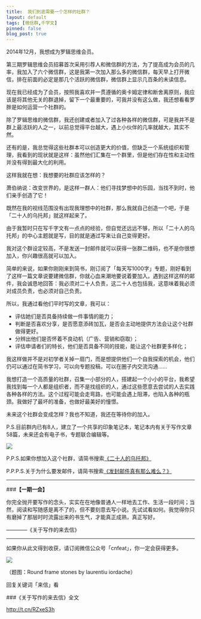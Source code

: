 ```yaml
---
title:  我们到底需要一个怎样的社群？
layout: default
tags: [微信群,千字文]
pinned: false
blog_post: true
---
```


2014年12月，我想成为罗辑思维会员。

第三期罗辑思维会员招募首次采用引荐人和微信群的方法，为了提高成为会员的几率，我加入了六个微信群，这是我第一次加入那么多的微信群，每天早上打开微信，排在前面的必定是那几个活跃的微信群，微信群上显示几百条的未读信息。

现在我已经成为了会员，按照我喜欢并一贯遵循的奥卡姆定律和断舍离原则，我应该是将其他无关的群退掉，留下一个最重要的，可我并没有这么做，我还想看看罗胖是如何运营一个社群的。

除了罗辑思维的微信群，我还创建或者加入了过各种各样的微信群，可是我并不是群上最活跃的人之一，以前总觉得平台越大，遇上小伙伴的几率就越大，其实不然。

还有的是，我总觉得这些社群本可以创造更大的价值，但缺乏一个系统组织和管理，我看到的现状就是这样：虽然他们汇集在一个群里，但是他们存在性和主动性并没有得到最大化的利用。

这样我就在想：我想要的社群应该怎样的？

萧伯纳说：改变世界的，是这样一群人：他们寻找梦想中的乐园，当找不到时，他们亲手创造了它！

既然在我的视线范围没有出现我理想中的社群，那么我就自己创造一个吧，于是「二十人的乌托邦」就这样起来了。

由于我暂时只在写千字文有一点点的经验，但自觉还远远不够，所以「二十人的乌托邦」的中心主题就是写，目的就是通过写来让自己变得更好。

我对这个群设定较高，不是发送一封邮件就可以获得一张群二维码，也不是你很想加入，你兴趣很高就可以加入。

简单的来说，如果你刚刚来到简书，刚订阅了「每天写1000字」专题，刚好看到了这样一篇文章说要建微信群，你就心血来潮地要说着要加入。遇到这样这样的邮件，我会诚恳地回答：我必须对二十人负责，这二十人也包括我，这意味着我必须对成员负责，也必须对自己负责。

所以，我通过看他们平时写的文章，我可以：

- 评估她们是否具备持续做一件事情的能力；
- 判断是否喜欢分享，是否愿意添砖加瓦，是否会主动地提供方法会让这个社群做得更好。
- 分辨出他们是否怀着不良动机（广告、营销和窃取）；
- 评估申请者们的特长，他们是否具备不同的技能，能让这个社群更多样化；

我这样做并不是对初学者关掉一扇门，而是想提供他们一个自我探索的机会，他们仍可以通过在简书学习，可以向专题投稿，可以在圈子内交流沟通……

我想打造一个高质量的社群，召集一小部分的人，搭建起一个小小的平台，我希望我找到每一个人都是组织者，而不是找组织的人，通过这些愿意去尝试的人去实践各种各样的方法。这个过程可能会走弯路，也可能会遇上阻滞，也陷入各种的瓶颈。我做好了最坏的准备，也做好最美好的憧憬。

未来这个社群会变成怎样？我也不知道，我还在等待你的加入。

P.S.目前群内已有8人，建立了一个共享的印象笔记本，笔记本内有关于写作文章58篇，未来还会有电子书，专题联合编辑等。

![](http://cnfeat.qiniudn.com/image-2015-01-09-11-52.png)

P.P.S.如果你想加入这个社群，请简书搜索[《二十人的乌托邦》](http://www.jianshu.com/p/582b911697cd)

P.P.P.S.关于为什么要发邮件，请简书搜索[《发封邮件真有那么难么？》](http://www.jianshu.com/p/a530fe862aaf)


---

###**【一期一会】**

你完全抛开要写作的念头，实实在在地像普通人一样地去工作、生活一段时间；当然，阅读和写随感是离不了的，但不要刻意去写小说。先试试看如何。我觉得你只有磨掉了那层时时流露出来的书生气，才能真正成熟，真正写好。

————《关于写作的来去信》

----

如果你从此文得到收获，请订阅微信公众号「cnfeat」，你一定会获得更多。

![](http://7d9mjz.com1.z0.glb.clouddn.com/2014-12-15.jpg)

（题图：Round frame stones by laurentiu iordache）

回复关键词「来信」看

###《关于写作的来去信》全文


http://t.cn/RZxeS3h





